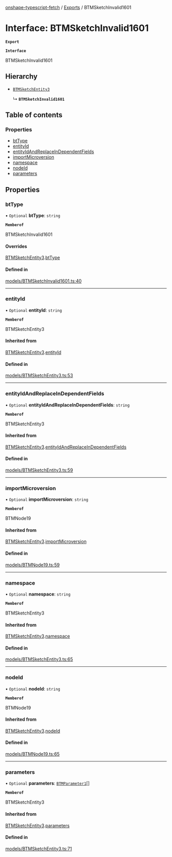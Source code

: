 [onshape-typescript-fetch](../README.md) / [Exports](../modules.md) / BTMSketchInvalid1601

# Interface: BTMSketchInvalid1601

**`Export`**

**`Interface`**

BTMSketchInvalid1601

## Hierarchy

- [`BTMSketchEntity3`](BTMSketchEntity3.md)

  ↳ **`BTMSketchInvalid1601`**

## Table of contents

### Properties

- [btType](BTMSketchInvalid1601.md#bttype)
- [entityId](BTMSketchInvalid1601.md#entityid)
- [entityIdAndReplaceInDependentFields](BTMSketchInvalid1601.md#entityidandreplaceindependentfields)
- [importMicroversion](BTMSketchInvalid1601.md#importmicroversion)
- [namespace](BTMSketchInvalid1601.md#namespace)
- [nodeId](BTMSketchInvalid1601.md#nodeid)
- [parameters](BTMSketchInvalid1601.md#parameters)

## Properties

### btType

• `Optional` **btType**: `string`

**`Memberof`**

BTMSketchInvalid1601

#### Overrides

[BTMSketchEntity3](BTMSketchEntity3.md).[btType](BTMSketchEntity3.md#bttype)

#### Defined in

[models/BTMSketchInvalid1601.ts:40](https://github.com/toebes/onshape-typescript-fetch/blob/3e11ae1/models/BTMSketchInvalid1601.ts#L40)

___

### entityId

• `Optional` **entityId**: `string`

**`Memberof`**

BTMSketchEntity3

#### Inherited from

[BTMSketchEntity3](BTMSketchEntity3.md).[entityId](BTMSketchEntity3.md#entityid)

#### Defined in

[models/BTMSketchEntity3.ts:53](https://github.com/toebes/onshape-typescript-fetch/blob/3e11ae1/models/BTMSketchEntity3.ts#L53)

___

### entityIdAndReplaceInDependentFields

• `Optional` **entityIdAndReplaceInDependentFields**: `string`

**`Memberof`**

BTMSketchEntity3

#### Inherited from

[BTMSketchEntity3](BTMSketchEntity3.md).[entityIdAndReplaceInDependentFields](BTMSketchEntity3.md#entityidandreplaceindependentfields)

#### Defined in

[models/BTMSketchEntity3.ts:59](https://github.com/toebes/onshape-typescript-fetch/blob/3e11ae1/models/BTMSketchEntity3.ts#L59)

___

### importMicroversion

• `Optional` **importMicroversion**: `string`

**`Memberof`**

BTMNode19

#### Inherited from

[BTMSketchEntity3](BTMSketchEntity3.md).[importMicroversion](BTMSketchEntity3.md#importmicroversion)

#### Defined in

[models/BTMNode19.ts:59](https://github.com/toebes/onshape-typescript-fetch/blob/3e11ae1/models/BTMNode19.ts#L59)

___

### namespace

• `Optional` **namespace**: `string`

**`Memberof`**

BTMSketchEntity3

#### Inherited from

[BTMSketchEntity3](BTMSketchEntity3.md).[namespace](BTMSketchEntity3.md#namespace)

#### Defined in

[models/BTMSketchEntity3.ts:65](https://github.com/toebes/onshape-typescript-fetch/blob/3e11ae1/models/BTMSketchEntity3.ts#L65)

___

### nodeId

• `Optional` **nodeId**: `string`

**`Memberof`**

BTMNode19

#### Inherited from

[BTMSketchEntity3](BTMSketchEntity3.md).[nodeId](BTMSketchEntity3.md#nodeid)

#### Defined in

[models/BTMNode19.ts:65](https://github.com/toebes/onshape-typescript-fetch/blob/3e11ae1/models/BTMNode19.ts#L65)

___

### parameters

• `Optional` **parameters**: [`BTMParameter1`](BTMParameter1.md)[]

**`Memberof`**

BTMSketchEntity3

#### Inherited from

[BTMSketchEntity3](BTMSketchEntity3.md).[parameters](BTMSketchEntity3.md#parameters)

#### Defined in

[models/BTMSketchEntity3.ts:71](https://github.com/toebes/onshape-typescript-fetch/blob/3e11ae1/models/BTMSketchEntity3.ts#L71)
